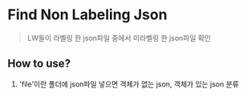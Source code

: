 # Find Non Labeling Json
> LW들이 라벨링 한 json파일 중에서 미라벨링 한 json파일 확인

## How to use?
1. 'file'이란 폴더에 json파일 넣으면 객체가 없는 json, 객체가 있는 json 분류
